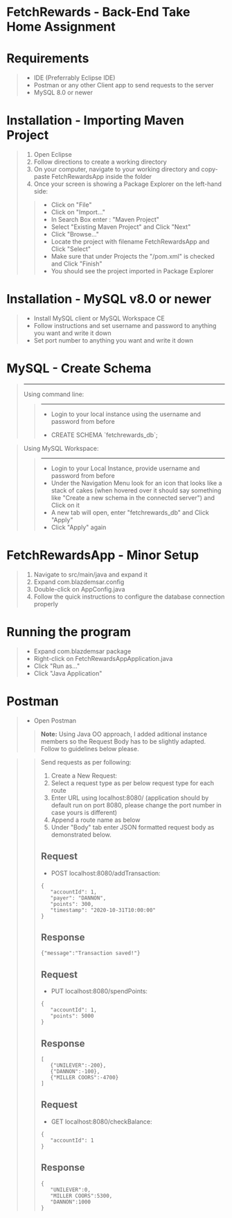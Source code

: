 # FetchRewards - Back-End Take Home Assignment

# Requirements
>- IDE (Preferrably Eclipse IDE)
>- Postman or any other Client app to send requests to the server
>- MySQL 8.0 or newer

# Installation - Importing Maven Project
>1. Open Eclipse
>2. Follow directions to create a working directory
>3. On your computer, navigate to your working directory and copy-paste FetchRewardsApp inside the folder
>4. Once your screen is showing a Package Explorer on the left-hand side:
>>- Click on "File"
>>- Click on "Import..."
>>- In Search Box enter : "Maven Project"
>>- Select "Existing Maven Project" and Click "Next"
>>- Click "Browse..."
>>- Locate the project with filename FetchRewardsApp and Click "Select"
>>- Make sure that under Projects the "/pom.xml" is checked and Click "Finish"
>>- You should see the project imported in Package Explorer

# Installation - MySQL v8.0 or newer
>- Install MySQL client or MySQL Workspace CE
>- Follow instructions and set username and password to anything you want and write it down
>- Set port number to anything you want and write it down

# MySQL - Create Schema
> ****
> Using command line:
>> ****
>>- Login to your local instance using the username and password from before
>>
>>- CREATE SCHEMA \`fetchrewards_db\`;

> Using MySQL Workspace:
>> ****
>>- Login to your Local Instance, provide username and password from before
>>- Under the Navigation Menu look for an icon that looks like a stack of cakes (when hovered over it should say something like "Create a new schema in the connected server") and Click on it
>>- A new tab will open, enter "fetchrewards_db" and Click "Apply"
>>- Click "Apply" again

# FetchRewardsApp - Minor Setup
>1. Navigate to src/main/java and expand it
>2. Expand com.blazdemsar.config
>3. Double-click on AppConfig.java
>4. Follow the quick instructions to configure the database connection properly

# Running the program
>- Expand com.blazdemsar package
>- Right-click on FetchRewardsAppApplication.java
>- Click "Run as..."
>- Click "Java Application"

# Postman
>- Open Postman
>> **Note:**
>> Using Java OO approach, I added aditional instance members so the Request Body has to be slightly adapted. Follow to guidelines below please.

>>Send requests as per following:
>>1. Create a New Request:
>>2. Select a request type as per below request type for each route
>>3. Enter URL using localhost:8080/ (application should by default run on port 8080, please change the port number in case yours is different)
>>4. Append a route name as below
>>5. Under "Body" tab enter JSON formatted request body as demonstrated below.
>>
>>## Request
>>- POST localhost:8080/addTransaction:
>>```
>>{
>>    "accountId": 1,
>>    "payer": "DANNON",
>>    "points": 300,
>>    "timestamp": "2020-10-31T10:00:00"
>>}
>>```
>>
>>## Response
>>```
>>{"message":"Transaction saved!"}
>>```
>>
>>## Request
>>- PUT localhost:8080/spendPoints:
>>```
>>{
>>    "accountId": 1,
>>    "points": 5000
>>}
>>```
>>
>>## Response
>>```
>>[
>>    {"UNILEVER":-200},
>>    {"DANNON":-100},
>>    {"MILLER COORS":-4700}
>>]
>>```
>>
>>## Request
>>- GET localhost:8080/checkBalance:
>>```
>>{
>>    "accountId": 1
>>}
>>```
>>
>>## Response
>>```
>>{
>>    "UNILEVER":0,
>>    "MILLER COORS":5300,
>>    "DANNON":1000
>>}
>>```

